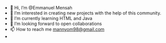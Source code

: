 - 👋 Hi, I’m @Emmanuel Mensah
- 👀 I’m interested in creating new projects with the help of this community.
- 🌱 I’m currently learning HTML and Java
- 💞️ I’m looking forward to open collaborations 
- 📫 How to reach me mannyom98@gmail.com
- 

<!---
Younghost1/Younghost1 is a ✨ special ✨ repository because its `README.md` (this file) appears on your GitHub profile.
You can click the Preview link to take a look at your changes.
--->
